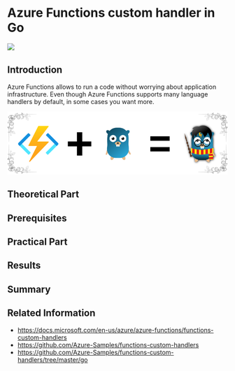 # Azure Functions custom handler in Go

![](/images/logos/function.png)

## Introduction
Azure Functions allows to run a code without worrying about application infrastructure. Even though Azure Functions supports many language handlers by default, in some cases you want more.

![](/images/func-az-ip/go_handler_logo.png)

## Theoretical Part
## Prerequisites
## Practical Part
## Results
## Summary
## Related Information
* https://docs.microsoft.com/en-us/azure/azure-functions/functions-custom-handlers
* https://github.com/Azure-Samples/functions-custom-handlers
* https://github.com/Azure-Samples/functions-custom-handlers/tree/master/go
